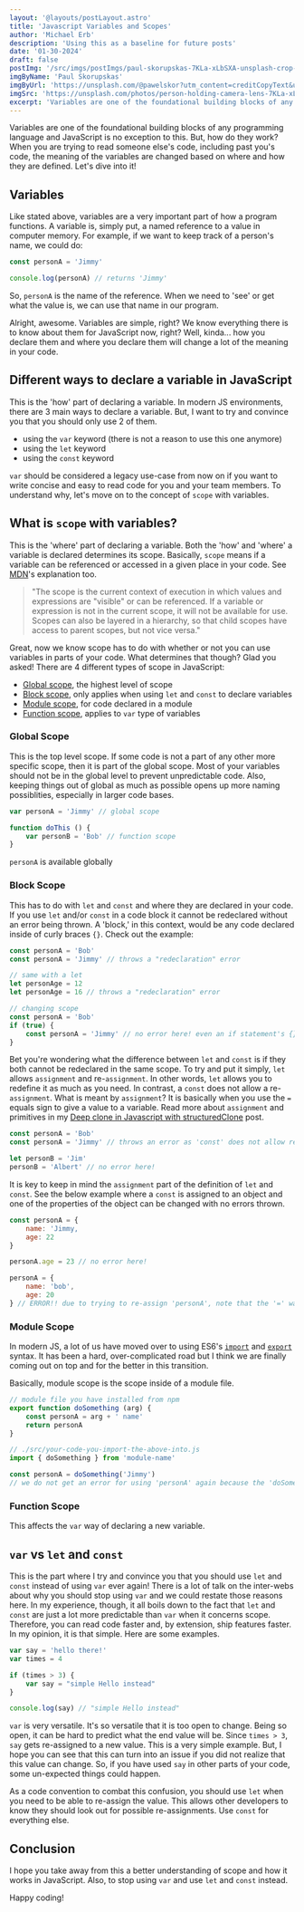 ```yaml
---
layout: '@layouts/postLayout.astro'
title: 'Javascript Variables and Scopes'
author: 'Michael Erb'
description: 'Using this as a baseline for future posts'
date: '01-30-2024'
draft: false
postImg: '/src/imgs/postImgs/paul-skorupskas-7KLa-xLbSXA-unsplash-crop-min.jpg'
imgByName: 'Paul Skorupskas'
imgByUrl: 'https://unsplash.com/@pawelskor?utm_content=creditCopyText&utm_medium=referral&utm_source=unsplash'
imgSrc: 'https://unsplash.com/photos/person-holding-camera-lens-7KLa-xLbSXA?utm_content=creditCopyText&utm_medium=referral&utm_source=unsplash'
excerpt: 'Variables are one of the foundational building blocks of any programming language and JavaScript is no exception to this. But, how do they work? When you are trying to read someone else\'s code, including past you\'s code, the meaning of the variables are changed based on where and how they are defined. Let\'s dive into it!'
---
```

Variables are one of the foundational building blocks of any programming language and JavaScript is no exception to this. But, how do they work? When you are trying to read someone else's code, including past you's code, the meaning of the variables are changed based on where and how they are defined. Let's dive into it!

## Variables

Like stated above, variables are a very important part of how a program functions. A variable is, simply put, a named reference to a value in computer memory. For example, if we want to keep track of a person's name, we could do:

```javascript
const personA = 'Jimmy'

console.log(personA) // returns 'Jimmy'
```

So, `personA` is the name of the reference. When we need to 'see' or get what the value is, we can use that name in our program.

Alright, awesome. Variables are simple, right? We know everything there is to know about them for JavaScript now, right? Well, kinda... how you declare them and where you declare them will change a lot of the meaning in your code.

## Different ways to declare a variable in JavaScript

This is the 'how' part of declaring a variable. In modern JS environments, there are 3 main ways to declare a variable. But, I want to try and convince you that you should only use 2 of them.

* using the `var` keyword (there is not a reason to use this one anymore)
* using the `let` keyword
* using the `const` keyword

`var` should be considered a legacy use-case from now on if you want to write concise and easy to read code for you and your team members. To understand why, let's move on to the concept of `scope` with variables.

## What is `scope` with variables?

This is the 'where' part of declaring a variable. Both the 'how' and 'where' a variable is declared determines its scope. Basically, `scope` means if a variable can be referenced or accessed in a given place in your code. See <a href="https://developer.mozilla.org/en-US/docs/Glossary/Scope" target="_blank">MDN</a>'s explanation too.

> "The scope is the current context of execution in which values and expressions are "visible" or can be referenced. If a variable or expression is not in the current scope, it will not be available for use. Scopes can also be layered in a hierarchy, so that child scopes have access to parent scopes, but not vice versa."

Great, now we know scope has to do with whether or not you can use variables in parts of your code. What determines that though? Glad you asked! There are 4 different types of scope in JavaScript:

* [Global scope](#global-scope), the highest level of scope
* [Block scope](#block-scope), only applies when using `let` and `const` to declare variables
* [Module scope](#module-scope), for code declared in a module
* [Function scope](#function-scope), applies to `var` type of variables

### Global Scope

This is the top level scope. If some code is not a part of any other more specific scope, then it is part of the global scope. Most of your variables should not be in the global level to prevent unpredictable code. Also, keeping things out of global as much as possible opens up more naming possiblities, especially in larger code bases.

```javascript
var personA = 'Jimmy' // global scope

function doThis () {
	var personB = 'Bob' // function scope
}
```

`personA` is available globally

### Block Scope

This has to do with `let` and `const` and where they are declared in your code. If you use `let` and/or `const` in a code block it cannot be redeclared without an error being thrown. A 'block,' in this context, would be any code declared inside of curly braces `{}`. Check out the example:

```javascript
const personA = 'Bob'
const personA = 'Jimmy' // throws a "redeclaration" error

// same with a let
let personAge = 12
let personAge = 16 // throws a "redeclaration" error

// changing scope
const personA = 'Bob'
if (true) {
	const personA = 'Jimmy' // no error here! even an if statement's {} counts as a new block! The downside here is that 'personA' outside of this block's scope is no longer accessible here in this block.
}
```

Bet you're wondering what the difference between `let` and `const` is if they both cannot be redeclared in the same scope. To try and put it simply, `let` allows `assignment` and re-`assignment`. In other words, `let` allows you to redefine it as much as you need. In contrast, a `const` does not allow a re-`assignment`. What is meant by `assignment`? It is basically when you use the `=` equals sign to give a value to a variable. Read more about `assignment` and primitives in my <a href="/blog/deep-clone-javascript" target="_blank">Deep clone in Javascript with structuredClone</a> post.

```javascript
const personA = 'Bob'
const personA = 'Jimmy' // throws an error as 'const' does not allow re-assignment

let personB = 'Jim'
personB = 'Albert' // no error here!
```

It is key to keep in mind the `assignment` part of the definition of `let` and `const`. See the below example where a `const` is assigned to an object and one of the properties of the object can be changed with no errors thrown.

```javascript
const personA = {
	name: 'Jimmy,
	age: 22
}

personA.age = 23 // no error here!

personA = {
	name: 'bob',
	age: 20
} // ERROR!! due to trying to re-assign 'personA', note that the '=' was used
```

### Module Scope

In modern JS, a lot of us have moved over to using ES6's <a href="https://developer.mozilla.org/en-US/docs/Web/JavaScript/Reference/Statements/import" target="_blank">`import`</a> and <a href="https://developer.mozilla.org/en-US/docs/Web/JavaScript/Reference/Statements/export" target="_blank">`export`</a> syntax. It has been a hard, over-complicated road but I think we are finally coming out on top and for the better in this transition.

Basically, module scope is the scope inside of a module file.

```javascript
// module file you have installed from npm
export function doSomething (arg) {
	const personA = arg + ' name'
	return personA
}

// ./src/your-code-you-import-the-above-into.js
import { doSomething } from 'module-name'

const personA = doSomething('Jimmy')
// we do not get an error for using 'personA' again because the 'doSomething' module has a different scope
```

### Function Scope

This affects the `var` way of declaring a new variable. 


## `var` vs `let` and `const`

This is the part where I try and convince you that you should use `let` and `const` instead of using `var` ever again! There is a lot of talk on the inter-webs about why you should stop using `var` and we could restate those reasons here. In my experience, though, it all boils down to the fact that `let` and `const` are just a lot more predictable than `var` when it concerns scope. Therefore, you can read code faster and, by extension, ship features faster. In my opinion, it is that simple. Here are some examples.

```javascript
var say = 'hello there!'
var times = 4

if (times > 3) {
	var say = "simple Hello instead"
}

console.log(say) // "simple Hello instead"
```

`var` is very versatile. It's so versatile that it is too open to change. Being so open, it can be hard to predict what the end value will be. Since `times > 3`, `say` gets re-assigned to a new value. This is a very simple example. But, I hope you can see that this can turn into an issue if you did not realize that this value can change. So, if you have used `say` in other parts of your code, some un-expected things could happen.

As a code convention to combat this confusion, you should use `let` when you need to be able to re-assign the value. This allows other developers to know they should look out for possible re-assignments. Use `const` for everything else.

## Conclusion

I hope you take away from this a better understanding of scope and how it works in JavaScript. Also, to stop using `var` and use `let` and `const` instead.

Happy coding!
